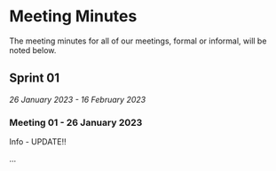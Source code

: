# Meeting Minutes

The meeting minutes for all of our meetings, formal or informal, will be noted below.

## Sprint 01

*26 January 2023 - 16 February 2023*

### Meeting 01 - 26 January 2023

Info - UPDATE!!

...
